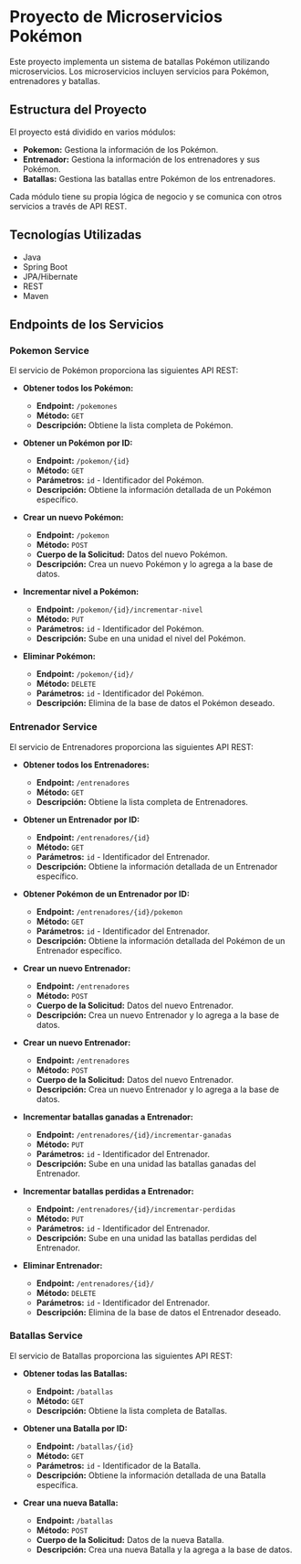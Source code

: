 # Proyecto de Microservicios Pokémon

Este proyecto implementa un sistema de batallas Pokémon utilizando microservicios. Los microservicios incluyen servicios para Pokémon, entrenadores y batallas.

## Estructura del Proyecto

El proyecto está dividido en varios módulos:

- **Pokemon:** Gestiona la información de los Pokémon.
- **Entrenador:** Gestiona la información de los entrenadores y sus Pokémon.
- **Batallas:** Gestiona las batallas entre Pokémon de los entrenadores.

Cada módulo tiene su propia lógica de negocio y se comunica con otros servicios a través de API REST.

## Tecnologías Utilizadas

- Java
- Spring Boot
- JPA/Hibernate
- REST
- Maven

## Endpoints de los Servicios

### Pokemon Service

El servicio de Pokémon proporciona las siguientes API REST:

- **Obtener todos los Pokémon:**
  - **Endpoint:** `/pokemones`
  - **Método:** `GET`
  - **Descripción:** Obtiene la lista completa de Pokémon.

- **Obtener un Pokémon por ID:**
  - **Endpoint:** `/pokemon/{id}`
  - **Método:** `GET`
  - **Parámetros:** `id` - Identificador del Pokémon.
  - **Descripción:** Obtiene la información detallada de un Pokémon específico.

- **Crear un nuevo Pokémon:**
  - **Endpoint:** `/pokemon`
  - **Método:** `POST`
  - **Cuerpo de la Solicitud:** Datos del nuevo Pokémon.
  - **Descripción:** Crea un nuevo Pokémon y lo agrega a la base de datos.
 
- **Incrementar nivel a Pokémon:**
  - **Endpoint:** `/pokemon/{id}/incrementar-nivel`
  - **Método:** `PUT`
  - **Parámetros:** `id` - Identificador del Pokémon.
  - **Descripción:** Sube en una unidad el nivel del Pokémon.

- **Eliminar Pokémon:**
  - **Endpoint:** `/pokemon/{id}/`
  - **Método:** `DELETE`
  - **Parámetros:** `id` - Identificador del Pokémon.
  - **Descripción:** Elimina de la base de datos el Pokémon deseado.

### Entrenador Service

El servicio de Entrenadores proporciona las siguientes API REST:

- **Obtener todos los Entrenadores:**
  - **Endpoint:** `/entrenadores`
  - **Método:** `GET`
  - **Descripción:** Obtiene la lista completa de Entrenadores.

- **Obtener un Entrenador por ID:**
  - **Endpoint:** `/entrenadores/{id}`
  - **Método:** `GET`
  - **Parámetros:** `id` - Identificador del Entrenador.
  - **Descripción:** Obtiene la información detallada de un Entrenador específico.
 
- **Obtener Pokémon de un Entrenador por ID:**
  - **Endpoint:** `/entrenadores/{id}/pokemon`
  - **Método:** `GET`
  - **Parámetros:** `id` - Identificador del Entrenador.
  - **Descripción:** Obtiene la información detallada del Pokémon de un Entrenador específico.

- **Crear un nuevo Entrenador:**
  - **Endpoint:** `/entrenadores`
  - **Método:** `POST`
  - **Cuerpo de la Solicitud:** Datos del nuevo Entrenador.
  - **Descripción:** Crea un nuevo Entrenador y lo agrega a la base de datos.

- **Crear un nuevo Entrenador:**
  - **Endpoint:** `/entrenadores`
  - **Método:** `POST`
  - **Cuerpo de la Solicitud:** Datos del nuevo Entrenador.
  - **Descripción:** Crea un nuevo Entrenador y lo agrega a la base de datos.

- **Incrementar batallas ganadas a Entrenador:**
  - **Endpoint:** `/entrenadores/{id}/incrementar-ganadas`
  - **Método:** `PUT`
  - **Parámetros:** `id` - Identificador del Entrenador.
  - **Descripción:** Sube en una unidad las batallas ganadas del Entrenador.
 
- **Incrementar batallas perdidas a Entrenador:**
  - **Endpoint:** `/entrenadores/{id}/incrementar-perdidas`
  - **Método:** `PUT`
  - **Parámetros:** `id` - Identificador del Entrenador.
  - **Descripción:** Sube en una unidad las batallas perdidas del Entrenador.

- **Eliminar Entrenador:**
  - **Endpoint:** `/entrenadores/{id}/`
  - **Método:** `DELETE`
  - **Parámetros:** `id` - Identificador del Entrenador.
  - **Descripción:** Elimina de la base de datos el Entrenador deseado.

### Batallas Service

El servicio de Batallas proporciona las siguientes API REST:

- **Obtener todas las Batallas:**
  - **Endpoint:** `/batallas`
  - **Método:** `GET`
  - **Descripción:** Obtiene la lista completa de Batallas.

- **Obtener una Batalla por ID:**
  - **Endpoint:** `/batallas/{id}`
  - **Método:** `GET`
  - **Parámetros:** `id` - Identificador de la Batalla.
  - **Descripción:** Obtiene la información detallada de una Batalla específica.

- **Crear una nueva Batalla:**
  - **Endpoint:** `/batallas`
  - **Método:** `POST`
  - **Cuerpo de la Solicitud:** Datos de la nueva Batalla.
  - **Descripción:** Crea una nueva Batalla y la agrega a la base de datos.

